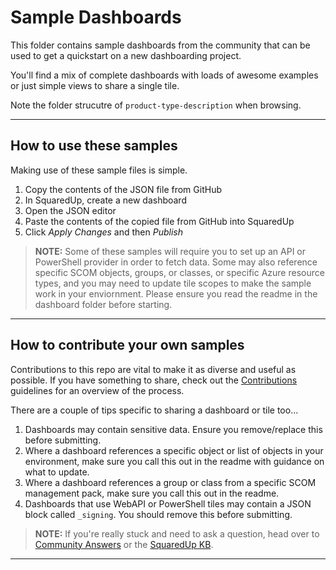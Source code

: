 # Sample Dashboards

This folder contains sample dashboards from the community that can be used to get a quickstart on a new dashboarding project.

You'll find a mix of complete dashboards with loads of awesome examples or just simple views to share a single tile.

Note the folder strucutre of `product-type-description` when browsing.

---

## How to use these samples

Making use of these sample files is simple.

1. Copy the contents of the JSON file from GitHub
2. In SquaredUp, create a new dashboard
3. Open the JSON editor
4. Paste the contents of the copied file from GitHub into SquaredUp
5. Click _Apply Changes_ and then _Publish_

> **NOTE:**  Some of these samples will require you to set up an API or PowerShell provider in order to fetch data. Some may also reference specific SCOM objects, groups, or classes, or specific Azure resource types, and you may need to update tile scopes to make the sample work in your enviornment. Please ensure you read the readme in the dashboard folder before starting.

---

## How to contribute your own samples

Contributions to this repo are vital to make it as diverse and useful as possible. If you have something to share, check out the [Contributions](https://github.com/squaredup/samples/blob/master/CONTRIBUTING.md) guidelines for an overview of the process.

There are a couple of tips specific to sharing a dashboard or tile too...

1. Dashboards may contain sensitive data. Ensure you remove/replace this before submitting.
2. Where a dashboard references a specific object or list of objects in your environment, make sure you call this out in the readme with guidance on what to update.
3. Where a dashboard references a group or class from a specific SCOM management pack, make sure you call this out in the readme.
3. Dashboards that use WebAPI or PowerShell tiles may contain a JSON block called `_signing`. You should remove this before submitting.

> **NOTE:**  If you're really stuck and need to ask a question, head over to [Community Answers](https://community.squaredup.com/) or the [SquaredUp KB](https://support.squaredup.com/).

---